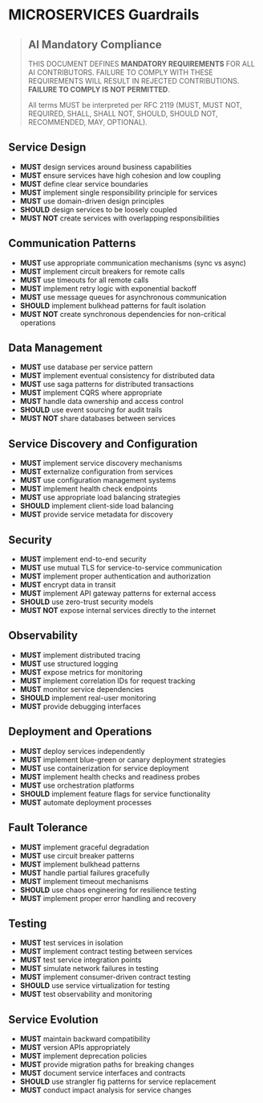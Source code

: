 # MICROSERVICES Guardrails

> ## AI Mandatory Compliance
>
> THIS DOCUMENT DEFINES **MANDATORY REQUIREMENTS** FOR ALL AI CONTRIBUTORS. FAILURE TO COMPLY WITH THESE REQUIREMENTS WILL RESULT IN REJECTED CONTRIBUTIONS. **FAILURE TO COMPLY IS NOT PERMITTED**.
> 
> All terms MUST be interpreted per RFC 2119 (MUST, MUST NOT, REQUIRED, SHALL, SHALL NOT, SHOULD, SHOULD NOT, RECOMMENDED, MAY, OPTIONAL).

## Service Design

- **MUST** design services around business capabilities
- **MUST** ensure services have high cohesion and low coupling
- **MUST** define clear service boundaries
- **MUST** implement single responsibility principle for services
- **MUST** use domain-driven design principles
- **SHOULD** design services to be loosely coupled
- **MUST NOT** create services with overlapping responsibilities

## Communication Patterns

- **MUST** use appropriate communication mechanisms (sync vs async)
- **MUST** implement circuit breakers for remote calls
- **MUST** use timeouts for all remote calls
- **MUST** implement retry logic with exponential backoff
- **MUST** use message queues for asynchronous communication
- **SHOULD** implement bulkhead patterns for fault isolation
- **MUST NOT** create synchronous dependencies for non-critical operations

## Data Management

- **MUST** use database per service pattern
- **MUST** implement eventual consistency for distributed data
- **MUST** use saga patterns for distributed transactions
- **MUST** implement CQRS where appropriate
- **MUST** handle data ownership and access control
- **SHOULD** use event sourcing for audit trails
- **MUST NOT** share databases between services

## Service Discovery and Configuration

- **MUST** implement service discovery mechanisms
- **MUST** externalize configuration from services
- **MUST** use configuration management systems
- **MUST** implement health check endpoints
- **MUST** use appropriate load balancing strategies
- **SHOULD** implement client-side load balancing
- **MUST** provide service metadata for discovery

## Security

- **MUST** implement end-to-end security
- **MUST** use mutual TLS for service-to-service communication
- **MUST** implement proper authentication and authorization
- **MUST** encrypt data in transit
- **MUST** implement API gateway patterns for external access
- **SHOULD** use zero-trust security models
- **MUST NOT** expose internal services directly to the internet

## Observability

- **MUST** implement distributed tracing
- **MUST** use structured logging
- **MUST** expose metrics for monitoring
- **MUST** implement correlation IDs for request tracking
- **MUST** monitor service dependencies
- **SHOULD** implement real-user monitoring
- **MUST** provide debugging interfaces

## Deployment and Operations

- **MUST** deploy services independently
- **MUST** implement blue-green or canary deployment strategies
- **MUST** use containerization for service deployment
- **MUST** implement health checks and readiness probes
- **MUST** use orchestration platforms
- **SHOULD** implement feature flags for service functionality
- **MUST** automate deployment processes

## Fault Tolerance

- **MUST** implement graceful degradation
- **MUST** use circuit breaker patterns
- **MUST** implement bulkhead patterns
- **MUST** handle partial failures gracefully
- **MUST** implement timeout mechanisms
- **SHOULD** use chaos engineering for resilience testing
- **MUST** implement proper error handling and recovery

## Testing

- **MUST** test services in isolation
- **MUST** implement contract testing between services
- **MUST** test service integration points
- **MUST** simulate network failures in testing
- **MUST** implement consumer-driven contract testing
- **SHOULD** use service virtualization for testing
- **MUST** test observability and monitoring

## Service Evolution

- **MUST** maintain backward compatibility
- **MUST** version APIs appropriately
- **MUST** implement deprecation policies
- **MUST** provide migration paths for breaking changes
- **MUST** document service interfaces and contracts
- **SHOULD** use strangler fig patterns for service replacement
- **MUST** conduct impact analysis for service changes